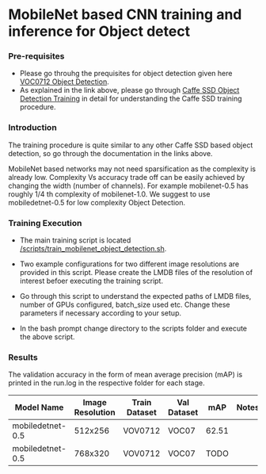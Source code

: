 # MobileNet based CNN training and inference for Object detect

### Pre-requisites
* Please go throuhg the prequisites for object detection given here [VOC0712 Object Detection](VOC0712_ObjectDetect_README.md).
* As explained in the link above, please go through [Caffe SSD Object Detection Training](https://github.com/weiliu89/caffe/tree/ssd) in detail for understanding the Caffe SSD training procedure.

### Introduction
The training procedure is quite similar to any other Caffe SSD based object detection, so go through the documentation in the links above.

MobileNet based networks may not need sparsification as the complexity is already low. Complexity Vs accuracy trade off can be easily achieved by changing the width (number of channels). For example mobilenet-0.5 has roughly 1/4 th complexity of mobilenet-1.0. We suggest to use mobiledetnet-0.5 for low complexity Object Detection.

### Training Execution

* The main training script is located [/scripts/train_mobilenet_object_detection.sh](../scripts/train_mobilenet_object_detection.sh). 

* Two example configurations for two different image resolutions are provided in this script. Please create the LMDB files of the resolution of interest befoer executing the training script.

* Go through this script to understand the expected paths of LMDB files, number of GPUs configured, batch_size used etc. Change these parameters if necessary according to your setup.

* In the bash prompt change directory to the scripts folder and execute the above script.

### Results

The validation accuracy in the form of mean average precision (mAP) is printed in the run.log in the respective folder for each stage. 

|Model Name       | Image Resolution | Train Dataset | Val Dataset | mAP     | Notes     |
| ---             | ---              | ---           | ---         | ---     | ---       |
|mobiledetnet-0.5 | 512x256          | VOV0712       | VOC07       | 62.51   |           |
|mobiledetnet-0.5 | 768x320          | VOV0712       | VOC07       | TODO    |           |


